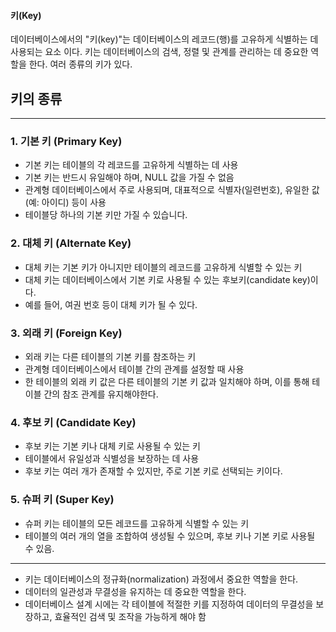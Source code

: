 #### 키(Key)
데이터베이스에서의 "키(key)"는 데이터베이스의 레코드(행)를 고유하게 식별하는 데 사용되는 요소 이다. 
키는 데이터베이스의 검색, 정렬 및 관계를 관리하는 데 중요한 역할을 한다. 여러 종류의 키가 있다.

## 키의 종류
---
### 1. 기본 키 (Primary Key)

- 기본 키는 테이블의 각 레코드를 고유하게 식별하는 데 사용
- 기본 키는 반드시 유일해야 하며, NULL 값을 가질 수 없음
- 관계형 데이터베이스에서 주로 사용되며, 대표적으로 식별자(일련번호), 유일한 값(예: 아이디) 등이 사용
- 테이블당 하나의 기본 키만 가질 수 있습니다.

### 2. 대체 키 (Alternate Key)

- 대체 키는 기본 키가 아니지만 테이블의 레코드를 고유하게 식별할 수 있는 키
- 대체 키는 데이터베이스에서 기본 키로 사용될 수 있는 후보키(candidate key)이다.
- 예를 들어, 여권 번호 등이 대체 키가 될 수 있다.

### 3. 외래 키 (Foreign Key)

- 외래 키는 다른 테이블의 기본 키를 참조하는 키
- 관계형 데이터베이스에서 테이블 간의 관계를 설정할 때 사용
- 한 테이블의 외래 키 값은 다른 테이블의 기본 키 값과 일치해야 하며, 이를 통해 테이블 간의 참조 관계를 유지해야한다.

### 4. 후보 키 (Candidate Key)

- 후보 키는 기본 키나 대체 키로 사용될 수 있는 키
- 테이블에서 유일성과 식별성을 보장하는 데 사용
- 후보 키는 여러 개가 존재할 수 있지만, 주로 기본 키로 선택되는 키이다.

### 5. 슈퍼 키 (Super Key)

- 슈퍼 키는 테이블의 모든 레코드를 고유하게 식별할 수 있는 키
- 테이블의 여러 개의 열을 조합하여 생성될 수 있으며, 후보 키나 기본 키로 사용될 수 있음.

---

- 키는 데이터베이스의 정규화(normalization) 과정에서 중요한 역할을 한다.
- 데이터의 일관성과 무결성을 유지하는 데 중요한 역할을 한다.
- 데이터베이스 설계 시에는 각 테이블에 적절한 키를 지정하여 데이터의 무결성을 보장하고, 효율적인 검색 및 조작을 가능하게 해야 함